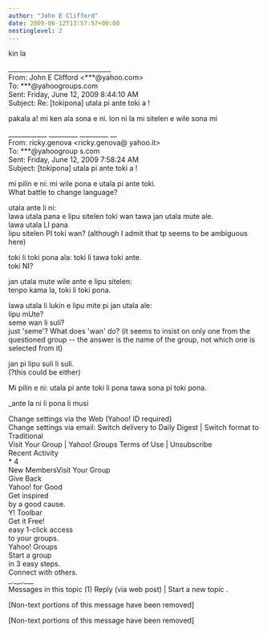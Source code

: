 ```yaml
---
author: "John E Clifford"
date: 2009-06-12T13:57:57+00:00
nestinglevel: 2
---
```

kin la  
  
  
  
  
\_\_\_\_\_\_\_\_\_\_\_\_\_\_\_\_\_\_\_\_\_\_\_\_\_\_\_\_\_\_\_\_  
From: John E Clifford <\*\*\*@yahoo.com>  
To: \*\*\*@yahoogroups.com  
Sent: Friday, June 12, 2009 8:44:10 AM  
Subject: Re: \[tokipona\] utala pi ante toki a !  
  
  
  
  
  
pakala a! mi ken ala sona e ni. lon ni la mi sitelen e wile sona mi  
  
\_\_\_\_\_\_\_\_\_\_\_\_ \_\_\_\_\_\_\_\_\_ \_\_\_\_\_\_\_\_\_ \_\_  
From: ricky.genova <ricky.genova@ yahoo.it>  
To: \*\*\*@yahoogroup s.com  
Sent: Friday, June 12, 2009 7:58:24 AM  
Subject: \[tokipona\] utala pi ante toki a !  
  
mi pilin e ni: mi wile pona e utala pi ante toki.  
What battle to change language?  
  
utala ante li ni:  
lawa utala pana e lipu sitelen toki wan tawa jan utala mute ale.  
lawa utala LI pana  
lipu sitelen PI toki wan? (although I admit that tp seems to be ambiguous here)  
  
toki li toki pona ala: toki li tawa toki ante.  
toki NI?  
  
jan utala mute wile ante e lipu sitelen:  
tenpo kama la, toki li toki pona.  
  
lawa utala li lukin e lipu mite pi jan utala ale:  
lipu mUte?  
seme wan li suli?  
just 'seme'? What does 'wan' do? (it seems to insist on only one from the questioned group -- the answer is the name of the group, not which one is selected from it)  
  
jan pi lipu suli li suli.  
(?this could be either)  
  
Mi pilin e ni: utala pi ante toki li pona tawa sona pi toki pona.  
  
\_ante la ni li pona li musi  
  
Change settings via the Web (Yahoo! ID required)  
Change settings via email: Switch delivery to Daily Digest | Switch format to Traditional  
Visit Your Group | Yahoo! Groups Terms of Use | Unsubscribe  
Recent Activity  
\* 4  
New MembersVisit Your Group  
Give Back  
Yahoo! for Good  
Get inspired  
by a good cause.  
Y! Toolbar  
Get it Free!  
easy 1-click access  
to your groups.  
Yahoo! Groups  
Start a group  
in 3 easy steps.  
Connect with others.  
\_.\_,\_.\_\_\_  
Messages in this topic (1) Reply (via web post) | Start a new topic .  
  
\[Non-text portions of this message have been removed\]  
  
  
  
  
  
  
  
\[Non-text portions of this message have been removed\]